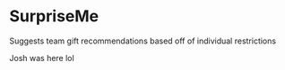 # SurpriseMe
Suggests team gift recommendations based off of individual restrictions

Josh was here lol
